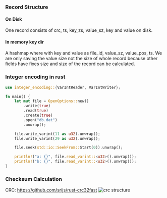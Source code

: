 ### Record Structure

#### On Disk

One record consists of crc, ts, key_zs, value_sz, key and value on disk.

#### In memory key dir

A hashmap where with key and value as file_id, value_sz, value_pos, ts.
We are only saving the value size not the size of whole record because other fields have fixes
size and size of the record can be calculated.

### Integer encoding in rust

```rust
use integer_encoding::{VarIntReader, VarIntWriter};

fn main() {
    let mut file = OpenOptions::new()
        .write(true)
        .read(true)
        .create(true)
        .open("db.dat")
        .unwrap();

    file.write_varint(11 as u32).unwrap();
    file.write_varint(29 as u32).unwrap();

    file.seek(std::io::SeekFrom::Start(0)).unwrap();

    println!("a: {}", file.read_varint::<u32>().unwrap());
    println!("b: {}", file.read_varint::<u32>().unwrap());
}
```

### Checksum Calculation

CRC: https://github.com/srijs/rust-crc32fast
![crc structure]("./assets/Crc-structure.png")
